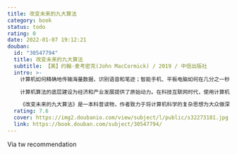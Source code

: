 ```yaml
---
title: 改变未来的九大算法
category: book
status: todo
rating: 0
date: 2022-01-07 19:12:21
douban:
  id: "30547794"
  title: 改变未来的九大算法
  subtitle: 【美】约翰·麦考密克(John MacCormick) / 2019 / 中信出版社
  intro: >-
    计算机如何精确地传输海量数据，识别语音和笔迹；智能手机、平板电脑如何在几分之一秒内搜索整个页面；身处大数据时代的我们，究竟该如何应对变化莫测的世界。

    计算机算法的底层建设为经济和产业发展提供了原始动力。在科技互联网时代，使用计算机和科技设备都不可避免地要依赖计算机科学的基础思想，而这些思想都诞生于20世纪。

    《改变未来的九大算法》是一本科普读物，作者致力于将计算机科学的复杂思想为大众做深入浅出的解读。此书通过简明的语言和生动的例证，阐述了计算机王国的核心算法：搜索引擎、PageRank、公钥加密、纠错码、图形识别、数据压缩、数据库、数字签名等。在解释这些算法的同时，作者也向我们展示了充满科学原创精神的计算机世界：每一种算法的提出不但拓展了虚拟世界的领域，它同时也是人类智慧的彰显，可以被广泛运用于众多领域，以推动商业和社会文明的发展。
  rating: 7.6
  cover: https://img2.doubanio.com/view/subject/l/public/s32273181.jpg
  link: https://book.douban.com/subject/30547794/
---
```


Via tw recommendation 